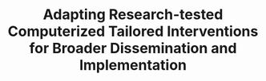 ---
name: "Adapting Research Tested Computerized Tailored Interventions For"
title: "Adapting Research-tested Computerized Tailored Interventions for Broader Dissemination and Implementation"
project: null
event: "Translational Behavioral Medicine, 1(1), 93-102"
authors:
- name: "Vinson, C.."
- name: "Bickmore, T.."
- name: "Farrell, D.."
- name: "Campbell, M.."
- name: "An, L.."
- name: "Saunders, E.."
- name: "Nowak, M.."
- name: "Fowler, B.."
- name: "Shaikh, A.."
year: 2011
resources:
- name: "TBM2011-CTI"
  src: "TBM2011-CTI.pdf"
external_url: null
draft: false
---